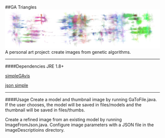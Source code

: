 ##GA Triangles
![sample image](files/images/1438793585183.png)
A personal art project: create images from genetic algorithms.

---
####Dependencies
JRE 1.8+

[simpleGAvis](http://github.com/0la0/simpleGAvis)

[json simple](http://github.com/fangyidong/json-simple)

---
####Usage
Create a model and thumbnail image by running GaToFile.java.  If the user chooses, the model will be saved in files/models and the thumbnail will be saved in files/thumbs.

Create a refined image from an existing model by running ImageFromJson.java.  Configure image parameters with a JSON file in the imageDescriptioins directory.